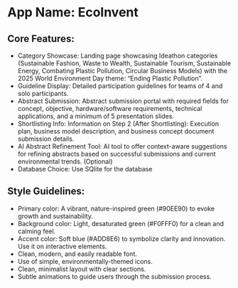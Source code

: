 # **App Name**: EcoInvent

## Core Features:

- Category Showcase: Landing page showcasing Ideathon categories (Sustainable Fashion, Waste to Wealth, Sustainable Tourism, Sustainable Energy, Combating Plastic Pollution, Circular Business Models) with the 2025 World Environment Day theme: “Ending Plastic Pollution”.
- Guideline Display: Detailed participation guidelines for teams of 4 and solo participants.
- Abstract Submission: Abstract submission portal with required fields for concept, objective, hardware/software requirements, technical applications, and a minimum of 5 presentation slides.
- Shortlisting Info: Information on Step 2 (After Shortlisting): Execution plan, business model description, and business concept document submission details.
- AI Abstract Refinement Tool: AI tool to offer context-aware suggestions for refining abstracts based on successful submissions and current environmental trends. (Optional)
- Database Choice: Use SQlite for the database

## Style Guidelines:

- Primary color: A vibrant, nature-inspired green (#90EE90) to evoke growth and sustainability.
- Background color: Light, desaturated green (#F0FFF0) for a clean and calming feel.
- Accent color: Soft blue (#ADD8E6) to symbolize clarity and innovation. Use it on interactive elements.
- Clean, modern, and easily readable font.
- Use of simple, environmentally-themed icons.
- Clean, minimalist layout with clear sections.
- Subtle animations to guide users through the submission process.